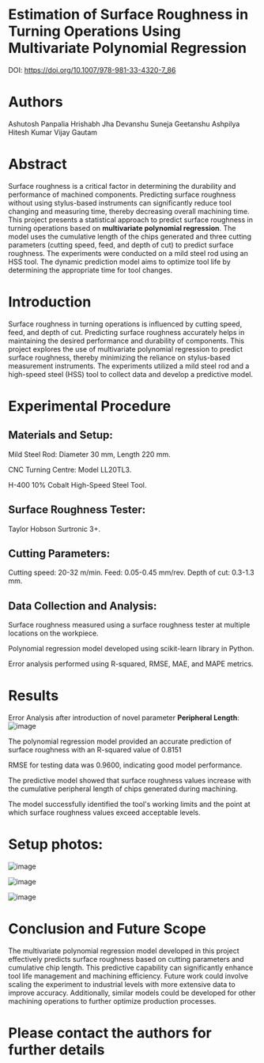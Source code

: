 
# Estimation of Surface Roughness in Turning Operations Using Multivariate Polynomial Regression
DOI: https://doi.org/10.1007/978-981-33-4320-7_86
# Authors
Ashutosh Panpalia
Hrishabh Jha
Devanshu Suneja
Geetanshu Ashpilya
Hitesh Kumar
Vijay Gautam

# Abstract

Surface roughness is a critical factor in determining the durability and performance of machined components. Predicting surface roughness without using stylus-based instruments can significantly reduce tool changing and measuring time, thereby decreasing overall machining time. This project presents a statistical approach to predict surface roughness in turning operations based on **multivariate polynomial regression**. The model uses the cumulative length of the chips generated and three cutting parameters (cutting speed, feed, and depth of cut) to predict surface roughness. The experiments were conducted on a mild steel rod using an HSS tool. The dynamic prediction model aims to optimize tool life by determining the appropriate time for tool changes.

# Introduction

Surface roughness in turning operations is influenced by cutting speed, feed, and depth of cut. Predicting surface roughness accurately helps in maintaining the desired performance and durability of components. This project explores the use of multivariate polynomial regression to predict surface roughness, thereby minimizing the reliance on stylus-based measurement instruments. The experiments utilized a mild steel rod and a high-speed steel (HSS) tool to collect data and develop a predictive model.

# Experimental Procedure

## Materials and Setup:

Mild Steel Rod: Diameter 30 mm, Length 220 mm.

CNC Turning Centre: Model LL20TL3.

H-400 10% Cobalt High-Speed Steel Tool.

## Surface Roughness Tester: 

Taylor Hobson Surtronic 3+.

## Cutting Parameters:

Cutting speed: 20-32 m/min.
Feed: 0.05-0.45 mm/rev.
Depth of cut: 0.3-1.3 mm.

## Data Collection and Analysis:

Surface roughness measured using a surface roughness tester at multiple locations on the workpiece.

Polynomial regression model developed using scikit-learn library in Python.

Error analysis performed using R-squared, RMSE, MAE, and MAPE metrics.

# Results 
Error Analysis after introduction of novel parameter **Peripheral Length**:
![image](https://github.com/ashutoshpanpalia/Ra-prediction/assets/43078289/09797830-2159-47da-a344-f2fb1c31952c)

The polynomial regression model provided an accurate prediction of surface roughness with an R-squared value of 0.8151

RMSE for testing data was 0.9600, indicating good model performance.

The predictive model showed that surface roughness values increase with the cumulative peripheral length of chips generated during machining.

The model successfully identified the tool's working limits and the point at which surface roughness values exceed acceptable levels.


# Setup photos:
![image](https://github.com/ashutoshpanpalia/Surface_roughness_prediction_with_AI/assets/43078289/ef01b20e-5d02-407e-b495-8225237d6926)

![image](https://github.com/ashutoshpanpalia/Surface_roughness_prediction_with_AI/assets/43078289/815ab3d5-f53e-4805-a290-6858c941d35f)

![image](https://github.com/ashutoshpanpalia/Surface_roughness_prediction_with_AI/assets/43078289/ce3d6334-7bc4-40b2-834f-81e169783d69)


# Conclusion and Future Scope

The multivariate polynomial regression model developed in this project effectively predicts surface roughness based on cutting parameters and cumulative chip length. This predictive capability can significantly enhance tool life management and machining efficiency. Future work could involve scaling the experiment to industrial levels with more extensive data to improve accuracy. Additionally, similar models could be developed for other machining operations to further optimize production processes.

# Please contact the authors for further details
